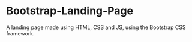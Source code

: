 # Bootstrap-Landing-Page
A landing page made using HTML, CSS and JS, using the Bootstrap CSS framework.
